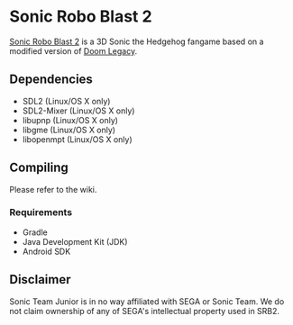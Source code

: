 # Sonic Robo Blast 2

[Sonic Robo Blast 2](https://srb2.org/) is a 3D Sonic the Hedgehog fangame based on a modified version of [Doom Legacy](http://doomlegacy.sourceforge.net/).

## Dependencies
- SDL2 (Linux/OS X only)
- SDL2-Mixer (Linux/OS X only)
- libupnp (Linux/OS X only)
- libgme (Linux/OS X only)
- libopenmpt (Linux/OS X only)

## Compiling

Please refer to the wiki.

### Requirements
- Gradle
- Java Development Kit (JDK)
- Android SDK

## Disclaimer
Sonic Team Junior is in no way affiliated with SEGA or Sonic Team. We do not claim ownership of any of SEGA's intellectual property used in SRB2.
